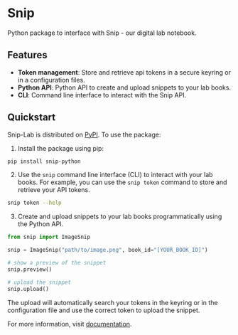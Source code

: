 # Snip

Python package to interface with Snip - our digital lab notebook. 

## Features

<!-- start features -->

- **Token management**: Store and retrieve api tokens in a secure keyring or in a configuration files.
- **Python API**: Python API to create and upload snippets to your lab books.
- **CLI**: Command line interface to interact with the Snip API.

<!-- end features -->

## Quickstart

<!-- start quickstart -->

Snip-Lab is distributed on [PyPI]. To use the package:

1. Install the package using pip:

```bash
pip install snip-python
```
2. Use the `snip` command line interface (CLI) to interact with your lab books. For example, you can use the `snip token` command to store and retrieve your API tokens.

```bash
snip token --help
```

3. Create and upload snippets to your lab books programmatically using the Python API.

```python
from snip import ImageSnip

snip = ImageSnip("path/to/image.png", book_id="[YOUR_BOOK_ID]")

# show a preview of the snippet
snip.preview()
```

```python
# upload the snippet
snip.upload()
```

The upload will automatically search your tokens in the keyring or in the configuration file and use the correct token to upload the snippet.

[pypi]: https://pypi.org/project/snip-lab/

<!-- end quickstart -->


For more information, visit [documentation][quickstart-docs].

[quickstart-docs]: TODO-addlink

